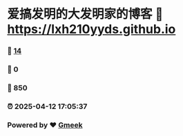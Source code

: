# 爱搞发明的大发明家的博客 :link: https://lxh210yyds.github.io 
### :page_facing_up: [14](https://lxh210yyds.github.io/tag.html) 
### :speech_balloon: 0 
### :hibiscus: 850 
### :alarm_clock: 2025-04-12 17:05:37 
### Powered by :heart: [Gmeek](https://github.com/Meekdai/Gmeek)
